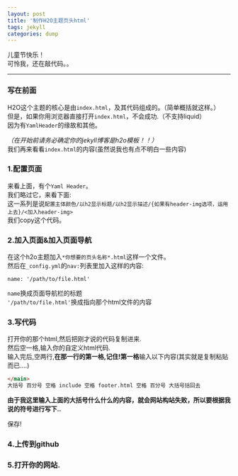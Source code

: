 ```yaml
---
layout: post
title: '制作H2O主题页头html'
tags: jekyll
categories: dump
---
```


儿童节快乐！  
可怜我，还在敲代码。。
  
---

### 写在前面
H2O这个主题的核心是由`index.html`，及其代码组成的。（简单概括就这样。）  
但是，如果你用浏览器直接打开`index.html`，不会成功.（不支持liquid）  
因为有`YamlHeader`的缘故和其他。  
  
*（在开始前请务必确定你的jekyll博客是h2o模板！！）*  
我们再来看看`index.html`的内容(虽然说我也有点不明白一些内容)
  
### 1.配置页面
来看上面，有个`Yaml Header`。  
我们略过它，来看下面:  
这一系列是说`配置主体颜色/以h2显示标题/以h2显示描述/{如果有header-img选项，运用上去}/<加入header-img>`  
我们copy这个代码。  

### 2.加入页面&加入页面导航
在这个h2o主题加入`*你想要的页头名称*.html`这样一个文件。  
然后在`_config.yml`的`nav:`列表里加入这样的内容:
```
name: '/path/to/file.html'
```
`name`换成页面导航栏的标题  
`'/path/to/file.html'`换成指向那个html文件的内容

### 3.写代码
打开你的那个html,然后把刚才说的代码复制进来.  
然后空一格,输入你的自定义html代码.  
输入完后,空两行,**在那一行的第一格,记住!第一格**输入以下内容(其实就是复制粘贴而已....)
```html
</main>
大括号 百分号 空格 include 空格 footer.html 空格 百分号 大括号括回去
```
**由于我这里输入上面的大括号什么什么的内容，就会网站构站失败，所以要根据我说的符号进行写下..**  
  
保存! 

### 4.上传到github
  
### 5.打开你的网站.
